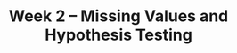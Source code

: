 ---
    title: Week 2 – Missing Values and Hypothesis Testing
    weekNumber: 2
    days:
      - date: 2021-4-4
        events:
          "**LEC 4**{: .label .label-lecture } [Messy Data](resources/lectures/lec04/lec04.html)":
            "[Ch. 3](https://notes.dsc80.com/content/03/introduction.html), [4.1-4.2](https://notes.dsc80.com/content/04/introduction.html)"
                
          "**Lab 1**{: .label .label-lab } **[Introduction (due 4/4)](https://github.com/dsc-courses/dsc80-2022-sp/blob/main/labs/01-intro/lab.ipynb) ([setup video](https://www.youtube.com/watch?v=FpTo4AM9B30))**":
          "**SUR**{: .label .label-survey } **[Welcome + Alternate Exams Form (due 4/4)](https://docs.google.com/forms/d/e/1FAIpQLSdBKLcPs4Xi0plaIw0MVZ0DyGcvnSZyHxKVC7S7LwEiCchepQ/viewform)**":
      - date: 2021-4-6
        events:
          "**LEC 5**{: .label .label-lecture } [Unfaithful Data, Hypothesis Testing](resources/lectures/lec05/lec05.html)":
            "[Ch. 4](https://notes.dsc80.com/content/04/introduction.html), [CIT 11](https://inferentialthinking.com/chapters/11/Testing_Hypotheses.html)"
                
          "**DIS 2**{: .label .label-disc } **Pandas (due 4/9)**":
      - date: 2021-4-7
        events:
          "**PROJ 1**{: .label .label-proj } **[Gradebook (CP due 4/7, Full due 4/14)](https://github.com/dsc-courses/dsc80-2022-sp/blob/main/projects/01-gradebook/project.ipynb)** ([partners](https://docs.google.com/spreadsheets/d/1PMtGpd4U6rYBn6Ut6eHQzSo4PdBwluU-ppx87ROy_N8/edit#gid=0)) ([🎥](https://www.youtube.com/watch?v=Os-BT0FTzVg))":
      - date: 2021-4-8
        events:
          "**LEC 6**{: .label .label-lecture } Hypothesis Testing":
            "[CIT 11](https://inferentialthinking.com/chapters/11/Testing_Hypotheses.html)"
                
---